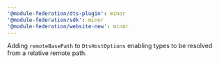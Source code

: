 ```yaml
---
'@module-federation/dts-plugin': minor
'@module-federation/sdk': minor
'@module-federation/website-new': minor
---
```


Adding `remoteBasePath` to `DtsHostOptions` enabling types to be resolved from a relative remote path.
